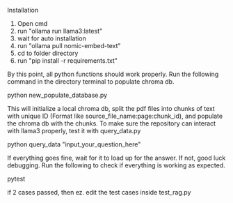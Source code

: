 Installation
1. Open cmd
2. run "ollama run llama3:latest"
3. wait for auto installation
4. run "ollama pull nomic-embed-text"
5. cd to folder directory
6. run "pip install -r requirements.txt"

By this point, all python functions should work properly.
Run the following command in the directory terminal to populate chroma db.

python new_populate_database.py

This will initialize a local chroma db, split the pdf files into chunks of text with unique ID (Format like source_file_name:page:chunk_id), and populate the chroma db with the chunks.
To make sure the repository can interact with llama3 properly, test it with query_data.py

python query_data "input_your_question_here"

If everything goes fine, wait for it to load up for the answer.
If not, good luck debugging.
Run the following to check if everything is working as expected.

pytest

if 2 cases passed, then ez.
edit the test cases inside test_rag.py 
